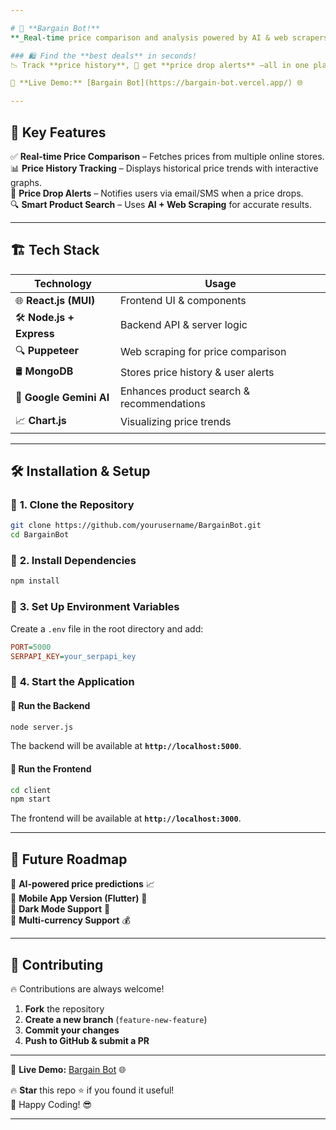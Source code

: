```yaml
---

# 🚀 **Bargain Bot!**  
**_Real-time price comparison and analysis powered by AI & web scrapers._**  

### 🛍️ Find the **best deals** in seconds!   
📉 Track **price history**, 🔔 get **price drop alerts** —all in one place.  

🔗 **Live Demo:** [Bargain Bot](https://bargain-bot.vercel.app/) 🌐  

---
```


## 🎯 **Key Features**  

✅ **Real-time Price Comparison** – Fetches prices from multiple online stores.  
📊 **Price History Tracking** – Displays historical price trends with interactive graphs.  
📢 **Price Drop Alerts** – Notifies users via email/SMS when a price drops.  
🔍 **Smart Product Search** – Uses **AI + Web Scraping** for accurate results.  

---

## 🏗️ **Tech Stack**  

| **Technology**  | **Usage** |
|----------------|-----------|
| 🌐 **React.js (MUI)** | Frontend UI & components |
| 🛠️ **Node.js + Express** | Backend API & server logic |
| 🔍 **Puppeteer** | Web scraping for price comparison |
| 🛢️ **MongoDB** | Stores price history & user alerts |
| 🤖 **Google Gemini AI** | Enhances product search & recommendations |
| 📈 **Chart.js** | Visualizing price trends |

---

## 🛠️ **Installation & Setup**  

### 🔹 **1. Clone the Repository**  
```sh
git clone https://github.com/yourusername/BargainBot.git
cd BargainBot
```

### 🔹 **2. Install Dependencies**  
```sh
npm install
```

### 🔹 **3. Set Up Environment Variables**  
Create a `.env` file in the root directory and add:  
```ini
PORT=5000
SERPAPI_KEY=your_serpapi_key
```

### 🔹 **4. Start the Application**  

#### 🚀 **Run the Backend**  
```sh
node server.js
```
The backend will be available at **`http://localhost:5000`**.

#### 🎨 **Run the Frontend**  
```sh
cd client
npm start
```
The frontend will be available at **`http://localhost:3000`**.

---

## 🚀 **Future Roadmap**  

🔹 **AI-powered price predictions** 📈  
🔹 **Mobile App Version (Flutter)** 📱  
🔹 **Dark Mode Support** 🌙  
🔹 **Multi-currency Support** 💰  

---

## 🤝 **Contributing**  

🔥 Contributions are always welcome!  
1. **Fork** the repository  
2. **Create a new branch** (`feature-new-feature`)  
3. **Commit your changes**  
4. **Push to GitHub & submit a PR**  

---

🔗 **Live Demo:** [Bargain Bot](https://bargain-bot.vercel.app/) 🌐  

🔥 **Star** this repo ⭐ if you found it useful!  
🚀 Happy Coding! 😎  

---
